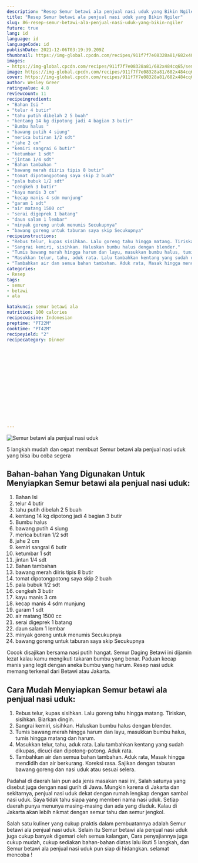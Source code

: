 ```yaml
---
description: "Resep Semur betawi ala penjual nasi uduk yang Bikin Ngiler"
title: "Resep Semur betawi ala penjual nasi uduk yang Bikin Ngiler"
slug: 86-resep-semur-betawi-ala-penjual-nasi-uduk-yang-bikin-ngiler
future: true
lang: id
language: id
languageCode: id
publishDate: 2021-12-06T03:19:39.209Z 
thumbnail: https://img-global.cpcdn.com/recipes/911f7f7e08328a81/682x484cq65/semur-betawi-ala-penjual-nasi-uduk-foto-resep-utama.webp
images:
- https://img-global.cpcdn.com/recipes/911f7f7e08328a81/682x484cq65/semur-betawi-ala-penjual-nasi-uduk-foto-resep-utama.webp
image: https://img-global.cpcdn.com/recipes/911f7f7e08328a81/682x484cq65/semur-betawi-ala-penjual-nasi-uduk-foto-resep-utama.webp
cover: https://img-global.cpcdn.com/recipes/911f7f7e08328a81/682x484cq65/semur-betawi-ala-penjual-nasi-uduk-foto-resep-utama.webp
author: Wesley Greer
ratingvalue: 4.8
reviewcount: 11
recipeingredient:
- "Bahan Isi "
- "telur 4 butir"
- "tahu putih dibelah 2 5 buah"
- "kentang 14 kg dipotong jadi 4 bagian 3 butir"
- "Bumbu halus "
- "bawang putih 4 siung"
- "merica butiran 1/2 sdt"
- "jahe 2 cm"
- "kemiri sangrai 6 butir"
- "ketumbar 1 sdt"
- "jintan 1/4 sdt"
- "Bahan tambahan "
- "bawang merah diiris tipis 8 butir"
- "tomat dipotongpotong saya skip 2 buah"
- "pala bubuk 1/2 sdt"
- "cengkeh 3 butir"
- "kayu manis 3 cm"
- "kecap manis 4 sdm munjung"
- "garam 1 sdt"
- "air matang 1500 cc"
- "serai digeprek 1 batang"
- "daun salam 1 lembar"
- "minyak goreng untuk menumis Secukupnya"
- "bawang goreng untuk taburan saya skip Secukupnya"
recipeinstructions:
- "Rebus telur, kupas sisihkan. Lalu goreng tahu hingga matang. Tiriskan, sisihkan. Biarkan dingin."
- "Sangrai kemiri, sisihkan. Haluskan bumbu halus dengan blender."
- "Tumis bawang merah hingga harum dan layu, masukkan bumbu halus, tumis hingga matang dan harum."
- "Masukkan telur, tahu, aduk rata. Lalu tambahkan kentang yang sudah dikupas, dicuci dan dipotong-potong. Aduk rata."
- "Tambahkan air dan semua bahan tambahan. Aduk rata, Masak hingga mendidih dan air berkurang. Koreksi rasa. Sajikan dengan taburan bawang goreng dan nasi uduk atau sesuai selera."
categories:
- Resep
tags:
- semur
- betawi
- ala

katakunci: semur betawi ala 
nutrition: 100 calories
recipecuisine: Indonesian
preptime: "PT22M"
cooktime: "PT42M"
recipeyield: "2"
recipecategory: Dinner


     
    
    
    
    
    
    
    
    
    
    
      
    
---
```



![Semur betawi ala penjual nasi uduk](https://img-global.cpcdn.com/recipes/911f7f7e08328a81/682x484cq65/semur-betawi-ala-penjual-nasi-uduk-foto-resep-utama.webp)

5 langkah mudah dan cepat membuat  Semur betawi ala penjual nasi uduk yang bisa ibu coba segera

<!--inarticleads1-->

## Bahan-bahan Yang Digunakan Untuk Menyiapkan Semur betawi ala penjual nasi uduk:

1. Bahan Isi 
1. telur 4 butir
1. tahu putih dibelah 2 5 buah
1. kentang 14 kg dipotong jadi 4 bagian 3 butir
1. Bumbu halus 
1. bawang putih 4 siung
1. merica butiran 1/2 sdt
1. jahe 2 cm
1. kemiri sangrai 6 butir
1. ketumbar 1 sdt
1. jintan 1/4 sdt
1. Bahan tambahan 
1. bawang merah diiris tipis 8 butir
1. tomat dipotongpotong saya skip 2 buah
1. pala bubuk 1/2 sdt
1. cengkeh 3 butir
1. kayu manis 3 cm
1. kecap manis 4 sdm munjung
1. garam 1 sdt
1. air matang 1500 cc
1. serai digeprek 1 batang
1. daun salam 1 lembar
1. minyak goreng untuk menumis Secukupnya
1. bawang goreng untuk taburan saya skip Secukupnya

Cocok disajikan bersama nasi putih hangat. Semur Daging Betawi ini dijamin lezat kalau kamu mengikuti takaran bumbu yang benar. Paduan kecap manis yang legit dengan aneka bumbu yang harum. Resep nasi uduk memang terkenal dari Betawi atau Jakarta. 

<!--inarticleads2-->

## Cara Mudah Menyiapkan Semur betawi ala penjual nasi uduk:

1. Rebus telur, kupas sisihkan. Lalu goreng tahu hingga matang. Tiriskan, sisihkan. Biarkan dingin.
1. Sangrai kemiri, sisihkan. Haluskan bumbu halus dengan blender.
1. Tumis bawang merah hingga harum dan layu, masukkan bumbu halus, tumis hingga matang dan harum.
1. Masukkan telur, tahu, aduk rata. Lalu tambahkan kentang yang sudah dikupas, dicuci dan dipotong-potong. Aduk rata.
1. Tambahkan air dan semua bahan tambahan. Aduk rata, Masak hingga mendidih dan air berkurang. Koreksi rasa. Sajikan dengan taburan bawang goreng dan nasi uduk atau sesuai selera.


Padahal di daerah lain pun ada jenis masakan nasi ini, Salah satunya yang disebut juga dengan nasi gurih di Jawa. Mungkin karena di Jakarta dan sekitarnya, penjual nasi uduk dekat dengan rumah lengkap dengan sambal nasi uduk. Saya tidak tahu siapa yang memberi nama nasi uduk. Setiap daerah punya menunya masing-masing dan ada yang diaduk. Kalau di Jakarta akan lebih nikmat dengan semur tahu dan semur jengkol. 

Salah satu kuliner yang cukup praktis dalam pembuatannya adalah  Semur betawi ala penjual nasi uduk. Selain itu  Semur betawi ala penjual nasi uduk  juga cukup banyak digemari oleh semua kalangan, Cara penyajiannya juga cukup mudah, cukup sediakan bahan-bahan diatas lalu ikuti 5 langkah, dan  Semur betawi ala penjual nasi uduk  pun siap di hidangkan. selamat mencoba !
